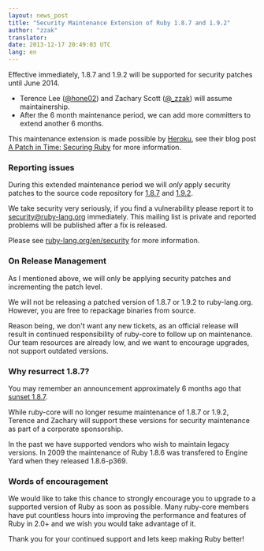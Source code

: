 ```yaml
---
layout: news_post
title: "Security Maintenance Extension of Ruby 1.8.7 and 1.9.2"
author: "zzak"
translator:
date: 2013-12-17 20:49:03 UTC
lang: en
---
```


Effective immediately, 1.8.7 and 1.9.2 will be supported for security patches
until June 2014.

* Terence Lee ([@hone02](https://twitter.com/hone02))
  and Zachary Scott ([@_zzak](https://twitter.com/_zzak))
  will assume maintainership.
* After the 6 month maintenance period, we can add more committers to extend
  another 6 months.

This maintenance extension is made possible by [Heroku][heroku],
see their blog post [A Patch in Time: Securing Ruby][securing-ruby]
for more information.

### Reporting issues

During this extended maintenance period we will _only_ apply security patches
to the source code repository for [1.8.7][source-187] and [1.9.2][source-192].

We take security very seriously, if you find a vulnerability please report it
to security@ruby-lang.org immediately. This mailing list is private and
reported problems will be published after a fix is released.

Please see [ruby-lang.org/en/security][security-en] for more information.

### On Release Management

As I mentioned above, we will only be applying security patches and
incrementing the patch level.

We will not be releasing a patched version of 1.8.7 or 1.9.2 to ruby-lang.org.
However, you are free to repackage binaries from source.

Reason being, we don't want any new tickets, as an official release will result
in continued responsibility of ruby-core to follow up on maintenance. Our team
resources are already low, and we want to encourage upgrades, not support
outdated versions.

### Why resurrect 1.8.7?

You may remember an announcement approximately 6 months ago that
[sunset 1.8.7][sunset-187-en].

While ruby-core will no longer resume maintenance of 1.8.7 or 1.9.2, Terence
and Zachary will support these versions for security maintenance as part of a
corporate sponsorship.

In the past we have supported vendors who wish to maintain legacy versions. In
2009 the maintenance of Ruby 1.8.6 was transfered to Engine Yard when they
released 1.8.6-p369.

### Words of encouragement

We would like to take this chance to strongly encourage you to upgrade to a
supported version of Ruby as soon as possible. Many ruby-core members have put
countless hours into improving the performance and features of Ruby in 2.0+ and
we wish you would take advantage of it.

Thank you for your continued support and lets keep making Ruby better!


[heroku]:        http://heroku.com/
[securing-ruby]: https://blog.heroku.com/archives/2013/12/5/a_patch_in_time_securing_ruby/
[source-187]:    http://bugs.ruby-lang.org/projects/ruby-187/repository
[source-192]:    http://bugs.ruby-lang.org/projects/ruby-192/repository
[security-en]:   https://www.ruby-lang.org/en/security/
[sunset-187-en]: https://www.ruby-lang.org/en/news/2013/06/30/we-retire-1-8-7/

